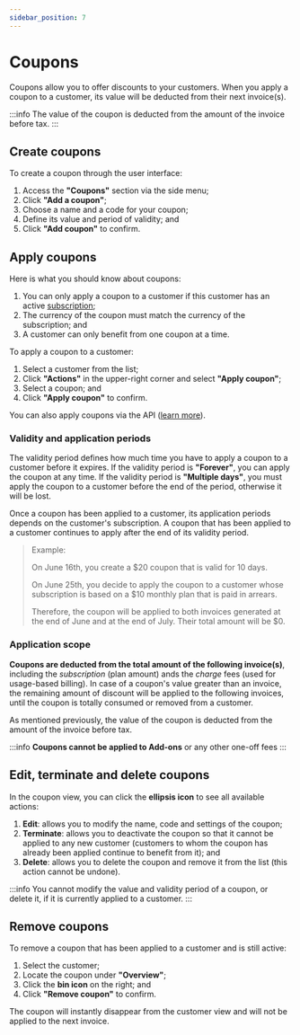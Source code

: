 ```yaml
---
sidebar_position: 7
---
```


# Coupons
Coupons allow you to offer discounts to your customers. When you apply a coupon to a customer, its value will be deducted from their next invoice(s).

:::info
The value of the coupon is deducted from the amount of the invoice before tax.
:::

## Create coupons
To create a coupon through the user interface:
1. Access the **"Coupons"** section via the side menu;
2. Click **"Add a coupon"**;
3. Choose a name and a code for your coupon;
4. Define its value and period of validity; and
5. Click **"Add coupon"** to confirm.

## Apply coupons
Here is what you should know about coupons:
1. You can only apply a coupon to a customer if this customer has an active [subscription](../guide/plans/subscription);
2. The currency of the coupon must match the currency of the subscription; and
3. A customer can only benefit from one coupon at a time.

To apply a coupon to a customer:
1. Select a customer from the list;
2. Click **"Actions"** in the upper-right corner and select **"Apply coupon"**;
3. Select a coupon; and
4. Click **"Apply coupon"** to confirm.

You can also apply coupons via the API ([learn more](../api/applied_coupons/apply-coupon)).

### Validity and application periods
The validity period defines how much time you have to apply a coupon to a customer before it expires. If the validity period is **"Forever"**, you can apply the coupon at any time. If the validity period is **"Multiple days"**, you must apply the coupon to a customer before the end of the period, otherwise it will be lost.

Once a coupon has been applied to a customer, its application periods depends on the customer's subscription. A coupon that has been applied to a customer continues to apply after the end of its validity period.

>Example:
>
>On June 16th, you create a $20 coupon that is valid for 10 days.
>
>On June 25th, you decide to apply the coupon to a customer whose subscription is based on a $10 monthly plan that is paid in arrears.
>
>Therefore, the coupon will be applied to both invoices generated at the end of June and at the end of July. Their total amount will be $0.

### Application scope
**Coupons are deducted from the total amount of the following invoice(s)**, including the *subscription* (plan amount) ands the *charge* fees (used for usage-based billing). In case of a coupon's value greater than an invoice, the remaining amount of discount will be applied to the following invoices, until the coupon is totally consumed or removed from a customer.

As mentioned previously, the value of the coupon is deducted from the amount of the invoice before tax.

:::info
**Coupons cannot be applied to Add-ons** or any other one-off fees
:::

## Edit, terminate and delete coupons
In the coupon view, you can click the **ellipsis icon** to see all available actions:
1. **Edit**: allows you to modify the name, code and settings of the coupon;
2. **Terminate**: allows you to deactivate the coupon so that it cannot be applied to any new customer (customers to whom the coupon has already been applied continue to benefit from it); and
3. **Delete**: allows you to delete the coupon and remove it from the list (this action cannot be undone).

:::info
You cannot modify the value and validity period of a coupon, or delete it, if it is currently applied to a customer.
:::

## Remove coupons
To remove a coupon that has been applied to a customer and is still active:
1. Select the customer;
2. Locate the coupon under **"Overview"**;
3. Click the **bin icon** on the right; and
4. Click **"Remove coupon"** to confirm.

The coupon will instantly disappear from the customer view and will not be applied to the next invoice.